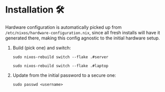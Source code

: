 # Installation 🛠️

Hardware configuration is automatically picked up from `/etc/nixos/hardware-configuration.nix`, since all fresh installs will have it generated there, making this config agnostic to the initial hardware setup.

1. Build (pick one) and switch:

   ```shell
   sudo nixos-rebuild switch --flake .#server
   ```

   ```shell
   sudo nixos-rebuild switch --flake .#laptop
   ```

2. Update from the initial password to a secure one:

   ```shell
   sudo passwd <username>
   ```
